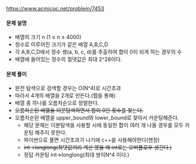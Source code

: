 https://www.acmicpc.net/problem/7453
#### 문제 설명
- 배열의 크기 n (1 ≤ n ≤ 4000)
- 정수로 이루어진 크기가 같은 배열 A,B,C,D
- 각 A,B,C,D에서 정수 쌍(a, b, c, d)를 추출하여 합이 0이 되게 하는 경우의 수
- 배열에 들어있는 정수의 절댓값은 최대 2^28이다.

#### 문제 풀이
- 완전 탐색으로 검색할 경우는 O(N^4)로 시간초과
- 따라서 4개의 배열을 2개로 만든다.(합을 통해)
- 배열 중 하나를 오름차순으로 정렬한다.
- ~~오름차순된 배열을 이분탐색하면서 합이 0인 횟수를 찾는다.~~
- 오름차순된 배열을 upper_bound와 lower_bound로 찾아서 카운팅해준다.
  - 해당 문제는 이분탐색을 사용할 시에 동일한 합이 여러 개 나올 경우를 모두 카운팅 해주지 못한다.
  - 파이썬으로 풀면 시간초과가 나기에 c++을 사용해야한다(젠장)
  - ~~int->longlong(최댓값끼리 계산 했을 때 int로는 오버플로우 생긴다.)~~
  - 정답 카운팅 int->longlong(최대 쌍이N^4 이다.)
